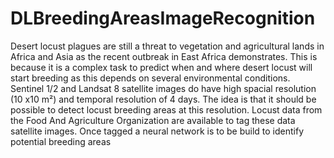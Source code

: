 # DLBreedingAreasImageRecognition
Desert locust plagues are still a threat to vegetation and agricultural lands in Africa and Asia as the recent outbreak in East Africa demonstrates. This is because it is a complex task to predict when and where desert locust will start breeding as this depends on several environmental conditions. Sentinel 1/2  and Landsat 8  satellite images do have high spacial resolution (10 x10 m²) and temporal resolution  of 4 days.  The idea is that it should be possible to detect locust breeding areas at this resolution. Locust data from the Food And Agriculture Organization  are available to tag these data satellite images. Once tagged a neural network is to be build to identify potential breeding areas
